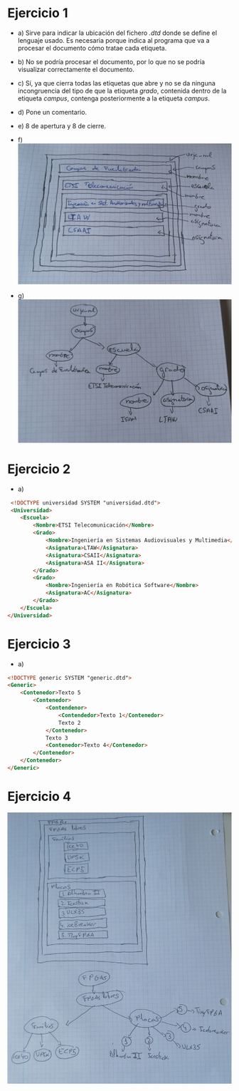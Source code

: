 # Ejercicio 1

* a) Sirve para indicar la ubicación del fichero *.dtd* donde se define el lenguaje usado. Es necesaria porque indica al programa que va a procesar el documento cómo tratae cada etiqueta.

* b) No se podría procesar el documento, por lo que no se podría visualizar correctamente el documento.

* c) Sí, ya que cierra todas las etiquetas que abre y no se da ninguna incongruencia del tipo de que la etiqueta *grado*, contenida dentro de la etiqueta *campus*, contenga posteriormente a la etiqueta *campus*.

* d) Pone un comentario.

* e) 8 de apertura y 8 de cierre.

* f) ![](Ejercicio1fS1.jpg)

* g) ![](Ejercicio1gS1.jpg)

# Ejercicio 2

* a) 
```html
 <!DOCTYPE universidad SYSTEM "universidad.dtd">
 <Universidad>
    <Escuela>
        <Nombre>ETSI Telecomunicación</Nombre>
        <Grado>
            <Nombre>Ingeniería en Sistemas Audiovisuales y Multimedia</Nombre>
            <Asignatura>LTAW</Asignatura>
            <Asignatura>CSAII</Asignatura>
            <Asignatura>ASA II</Asignatura>
        </Grado>
        <Grado>
            <Nombre>Ingeniería en Robótica Software</Nombre>
            <Asignatura>AC</Asignatura>
        </Grado>
    </Escuela>
</Universidad>
```
# Ejercicio 3

* a)
```html
<!DOCTYPE generic SYSTEM "generic.dtd">
<Generic>
    <Contenedor>Texto 5
        <Contenedor>
            <Contendenor>
                <Contendedor>Texto 1</Contenedor>
                Texto 2
            </Contenedor>
            Texto 3
            <Contenedor>Texto 4</Contenedor>
        </Contenedor>
    </Contenedor>
</Generic>
```

# Ejercicio 4
![](Ejercicio4S1.jpg)